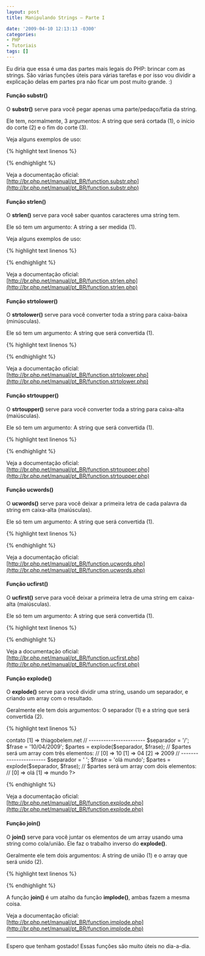 ```yaml
---
layout: post
title: Manipulando Strings – Parte I

date: '2009-04-10 12:13:13 -0300'
categories:
- PHP
- Tutoriais
tags: []
---
```

Eu diria que essa é uma das partes mais legais do PHP: brincar com as strings. São várias funções úteis para várias tarefas e por isso vou dividir a explicação delas em partes pra não ficar um post muito grande. :)

<h4>Função substr()</h4>
O <strong>substr()</strong> serve para você pegar apenas uma parte/pedaço/fatia da string.

Ele tem, normalmente, 3 argumentos: A string que será cortada (1), o início do corte (2) e o fim do corte (3).

Veja alguns exemplos de uso:


{% highlight text linenos %}
<?php

$frase = 'O rato roeu a roupa do Rei de Roma';

echo substr($frase, 0, 5); // 5 primeiros caracteres a partir do 0° caractere
// Retorno: O rato

echo substr($frase, 3, 16); // 16 primeiros caracteres a partir do 3° caractere
// Retorno: ato roeu a roupa

echo substr($frase, 0, -1); // Todos os caracteres, até o penúltimo, a partir do 0° caractere
// Retorno: O rato roeu a roupa do Rei de Rom

?>
{% endhighlight %}

Veja a documentação oficial:
[http://br.php.net/manual/pt_BR/function.substr.php](http://br.php.net/manual/pt_BR/function.substr.php)

<h4>Função strlen()</h4>
O <strong>strlen()</strong> serve para você saber quantos caracteres uma string tem.

Ele só tem um argumento: A string a ser medida (1).

Veja alguns exemplos de uso:


{% highlight text linenos %}
<?php

$frase = 'O rato roeu a roupa do Rei de Roma';

echo strlen($frase);
// Retorno: 34

$frase = 'Thiago Belem';

echo strlen($frase);
// Retorno: 12

?>
{% endhighlight %}

Veja a documentação oficial:
[http://br.php.net/manual/pt_BR/function.strlen.php](http://br.php.net/manual/pt_BR/function.strlen.php)

<h4>Função strtolower()</h4>
O <strong>strtolower()</strong> serve para você converter toda a string para caixa-baixa (minúsculas).

Ele só tem um argumento: A string que será convertida (1).


{% highlight text linenos %}
<?php

$frase = 'O RATo rOeu a rOuPa Do Rei de Roma';

echo strtolower($frase);
// Retorno: o rato roeu a roupa do rei de roma

?>
{% endhighlight %}

Veja a documentação oficial:
[http://br.php.net/manual/pt_BR/function.strtolower.php](http://br.php.net/manual/pt_BR/function.strtolower.php)

<h4>Função strtoupper()</h4>
O <strong>strtoupper()</strong> serve para você converter toda a string para caixa-alta (maiúsculas).

Ele só tem um argumento: A string que será convertida (1).


{% highlight text linenos %}
<?php

$frase = 'O RATo rOeu a rOuPa Do Rei de Roma';

echo strtolower($frase);
// Retorno: O RATO ROEU A ROUPA DO REI DE ROMA

?>
{% endhighlight %}

Veja a documentação oficial:
[http://br.php.net/manual/pt_BR/function.strtoupper.php](http://br.php.net/manual/pt_BR/function.strtoupper.php)

<h4>Função ucwords()</h4>
O <strong>ucwords()</strong> serve para você deixar a primeira letra de cada palavra da string em caixa-alta (maiúsculas).

Ele só tem um argumento: A string que será convertida (1).


{% highlight text linenos %}
<?php

$frase = 'jOsé da sILva fErReirA';

echo strtolower($frase);
// Retorno: JOsé Da SILva FErReirA

?>
{% endhighlight %}

Veja a documentação oficial:
[http://br.php.net/manual/pt_BR/function.ucwords.php](http://br.php.net/manual/pt_BR/function.ucwords.php)

<h4>Função ucfirst()</h4>
O <strong>ucfirst()</strong> serve para você deixar a primeira letra de uma string em caixa-alta (maiúsculas).

Ele só tem um argumento: A string que será convertida (1).


{% highlight text linenos %}
<?php

$frase = 'jOsé da sILva fErReirA';

echo strtolower($frase);
// Retorno: JOsé da sILva fErReirA

?>
{% endhighlight %}

Veja a documentação oficial:
[http://br.php.net/manual/pt_BR/function.ucfirst.php](http://br.php.net/manual/pt_BR/function.ucfirst.php)

<h4>Função explode()</h4>
O <strong>explode()</strong> serve para você dividir uma string, usando um separador, e criando um array com o resultado.

Geralmente ele tem dois argumentos: O separador (1) e a string que será convertida (2).


{% highlight text linenos %}
<?php

$separador = '@';

$frase = 'contato@thiagobelem.net';

$partes = explode($separador, $frase);
// $partes será um array com dois elementos:
// [0] => contato [1] => thiagobelem.net

// -----------------------

$separador = '/';

$frase = '10/04/2009';

$partes = explode($separador, $frase);
// $partes será um array com três elementos:
// [0] => 10 [1] => 04 [2] => 2009

// -----------------------

$separador = ' ';

$frase = 'olá mundo';

$partes = explode($separador, $frase);
// $partes será um array com dois elementos:
// [0] => olá [1] => mundo

?>
{% endhighlight %}

Veja a documentação oficial:
[http://br.php.net/manual/pt_BR/function.explode.php](http://br.php.net/manual/pt_BR/function.explode.php)

<h4>Função join()</h4>
O <strong>join()</strong> serve para você juntar os elementos de um array usando uma string como cola/união. Ele faz o trabalho inverso do <strong>explode()</strong>.

Geralmente ele tem dois argumentos: A string de união (1) e o array que será unido (2).


{% highlight text linenos %}
<?php

$uniao = '@';

$partes = array('contato', 'thiagobelem.net');

echo join($uniao, $partes);
// Resultado: contato@thiagobelem.net

// -----------------------

$uniao = 'x';

$partes = array('10', '04', '2009');

echo join($uniao, $partes);
// Resultado: 10x04x2009

// -----------------------

$uniao = ' #@ ';

$partes = array('olá', 'mundo');

echo join($uniao, $partes);
// Resultado: olá #@ mundo

?>
{% endhighlight %}

A função <strong>join()</strong> é um atalho da função <strong>implode()</strong>, ambas fazem a mesma coisa.

Veja a documentação oficial:
[http://br.php.net/manual/pt_BR/function.implode.php](http://br.php.net/manual/pt_BR/function.implode.php)

---

Espero que tenham gostado! Essas funções são muito úteis no dia-a-dia.

